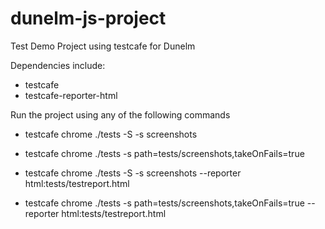 # dunelm-js-project
Test Demo Project using testcafe for Dunelm

Dependencies include:
  - testcafe
  - testcafe-reporter-html

Run the project using any of the following commands

- testcafe chrome ./tests -S -s screenshots
- testcafe chrome ./tests -s path=tests/screenshots,takeOnFails=true

- testcafe chrome ./tests -S -s screenshots --reporter html:tests/testreport.html
- testcafe chrome ./tests -s path=tests/screenshots,takeOnFails=true --reporter html:tests/testreport.html

